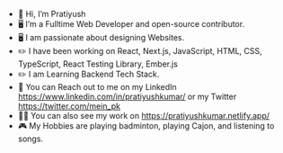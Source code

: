 - 👋 Hi, I’m Pratiyush
- 🖥️ I’m a Fulltime Web Developer and open-source contributor.
- 🖥️ I am passionate about designing Websites.
- ✏️ I have been working on React, Next.js, JavaScript, HTML, CSS, TypeScript, React Testing Library, Ember.js
- ✏️ I am Learning Backend Tech Stack.
- 📲 You can Reach out to me on my LinkedIn https://www.linkedin.com/in/pratiyushkumar/ or my Twitter https://twitter.com/mein_pk
- 🧑‍💼 You can also see my work on https://pratiyushkumar.netlify.app/
- 🎮 My Hobbies are playing badminton, playing Cajon, and listening to songs.

<!---
Pratiyushkumar/Pratiyushkumar is a ✨ special ✨ repository because its `README.md` (this file) appears on your GitHub profile.
You can click the Preview link to take a look at your changes.
--->
